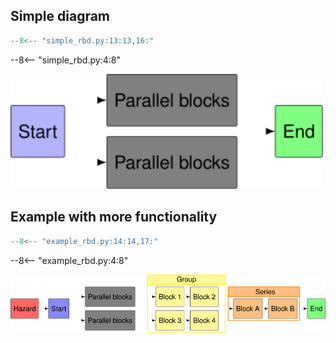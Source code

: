 ## Simple diagram
```python linenums="1"
--8<-- "simple_rbd.py:13:13,16:"
```

--8<-- "simple_rbd.py:4:8"

<img width="500" src='examples/simple_RBD.svg'/>


## Example with more functionality

```python linenums="1"
--8<-- "example_rbd.py:14:14,17:"
```

--8<-- "example_rbd.py:4:8"

<div class="highlight"><img width="1000" src='examples/example_RBD.svg'/></div>
